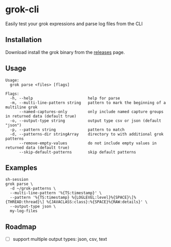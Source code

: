 # grok-cli

Easily test your grok expressions and parse log files from the CLI

## Installation

Download install the grok binary from the [releases](https://github.com/justmiles/grok-cli/releases) page.

## Usage

    Usage:
      grok parse <files> [flags]

    Flags:
      -h, --help                        help for parse
      -m, --multi-line-pattern string   pattern to mark the beginning of a multiline grok
          --named-captures-only         only include named capture groups in returned data (default true)
      -o, --output-type string          output type csv or json (default "json")
      -p, --pattern string              pattern to match
      -d, --patterns-dir stringArray    directory to with additional grok patterns
          --remove-empty-values         do not include empty values in returned data (default true)
          --skip-default-patterns       skip default patterns

## Examples

    sh-session
    grok parse \
      -d ~/grok-patterns \
      --multi-line-pattern '%{TS:timestamp}' \
      --pattern '%{TS:timestamp} %{LOGLEVEL:level}%{SPACE}\[%{THREAD:thread}\] %{JAVACLASS:class}:%{SPACE}%{RAW:details}' \
      --output-type json \
      my-log-files

## Roadmap

- [ ] support multiple output types: json, csv, text
